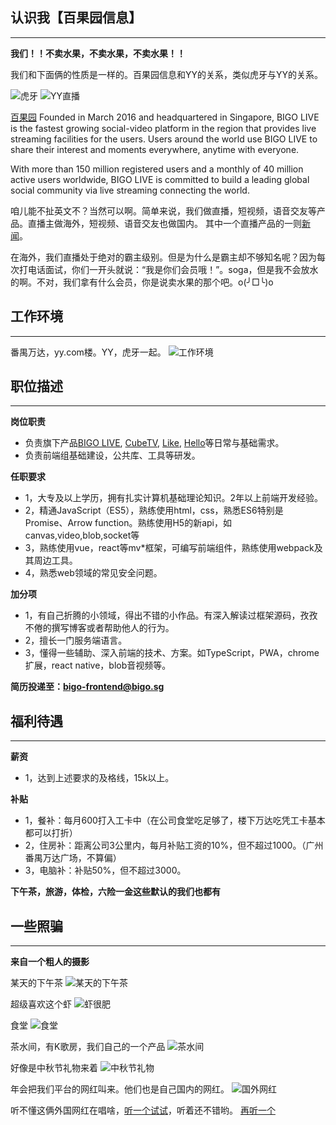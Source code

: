 ## 认识我【百果园信息】 ##
------
**我们！！不卖水果，不卖水果，不卖水果！！**

我们和下面俩的性质是一样的。百果园信息和YY的关系，类似虎牙与YY的关系。

![虎牙](https://a.msstatic.com/huya/main/img/logo.png)  ![YY直播](http://yyweb.yystatic.com/mobile/images/components/w-head/images/icon-logo-3ce539b97d.png?v=20170916001)

[百果园](https://www.linkedin.com/company/bigo-technology-pte.-ltd./) 
Founded in March 2016 and headquartered in Singapore, BIGO LIVE is the fastest growing social-video platform in the region that provides live streaming facilities for the users. Users around the world use BIGO LIVE to share their interest and moments everywhere, anytime with everyone. 

With more than 150 million registered users and a monthly of 40 million active users worldwide, BIGO LIVE is committed to build a leading global social community via live streaming connecting the world.

咱儿能不扯英文不？当然可以啊。简单来说，我们做直播，短视频，语音交友等产品。直播主做海外，短视频、语音交友也做国内。
其中一个直播产品的一则[新闻](http://itech.ifeng.com/44830685/news.shtml?&back)。

在海外，我们直播处于绝对的霸主级别。但是为什么是霸主却不够知名呢？因为每次打电话面试，你们一开头就说：“我是你们会员哦！”。soga，但是我不会放水的啊。不对，我们拿有什么会员，你是说卖水果的那个吧。o(╯□╰)o

## 工作环境 ##
-------
番禺万达，yy.com楼。YY，虎牙一起。
![工作环境](https://raw.githubusercontent.com/roudao/same-test/master/p6.jpg)

## 职位描述 ##
------
**岗位职责**
- 负责旗下产品[BIGO LIVE](https://www.bigo.tv/), [CubeTV](https://www.cubetv.sg), [Like](https://like.video/), [Hello](https://hello.yy.com/)等日常与基础需求。
- 负责前端组基础建设，公共库、工具等研发。

**任职要求**
- 1，大专及以上学历，拥有扎实计算机基础理论知识。2年以上前端开发经验。
- 2，精通JavaScript（ES5），熟练使用html，css，熟悉ES6特别是Promise、Arrow function。熟练使用H5的新api，如canvas,video,blob,socket等
- 3，熟练使用vue，react等mv\*框架，可编写前端组件，熟练使用webpack及其周边工具。
- 4，熟悉web领域的常见安全问题。

**加分项**
- 1，有自己折腾的小领域，得出不错的小作品。有深入解读过框架源码，孜孜不倦的撰写博客或者帮助他人的行为。
- 2，擅长一门服务端语言。
- 3，懂得一些辅助、深入前端的技术、方案。如TypeScript，PWA，chrome扩展，react native，blob音视频等。

**简历投递至：bigo-frontend@bigo.sg**

## 福利待遇 ##
-------
**薪资**
- 1，达到上述要求的及格线，15k以上。

**补贴**
- 1，餐补：每月600打入工卡中（在公司食堂吃足够了，楼下万达吃凭工卡基本都可以打折）
- 2，住房补：距离公司3公里内，每月补贴工资的10%，但不超过1000。（广州番禺万达广场，不算偏）
- 3，电脑补：补贴50%，但不超过3000。

**下午茶，旅游，体检，六险一金这些默认的我们也都有**

## 一些照骗 ##
-------
**来自一个粗人的摄影**

某天的下午茶
![某天的下午茶](https://raw.githubusercontent.com/roudao/same-test/master/p3.jpg)

超级喜欢这个虾
![虾很肥](https://raw.githubusercontent.com/roudao/same-test/master/p1.jpg)

食堂
![食堂](https://raw.githubusercontent.com/roudao/same-test/master/p8.jpg)

茶水间，有K歌房，我们自己的一个产品
![茶水间](https://raw.githubusercontent.com/roudao/same-test/master/p5.jpg)

好像是中秋节礼物来着
![中秋节礼物](https://raw.githubusercontent.com/roudao/same-test/master/p9.jpg)

年会把我们平台的网红叫来。他们也是自己国内的网红。
![国外网红](https://raw.githubusercontent.com/roudao/same-test/master/p10.jpg)

听不懂这俩外国网红在唱啥，[听一个试试](https://raw.githubusercontent.com/roudao/same-test/master/WeChat_20180330201516.mp4)，听着还不错哟。 [再听一个](https://raw.githubusercontent.com/roudao/same-test/master/WeChat_20180330201528.mp4)



